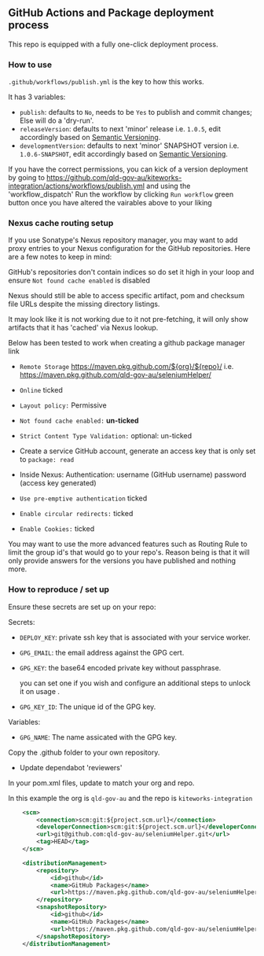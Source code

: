 ## GitHub Actions and Package deployment process

This repo is equipped with a fully one-click deployment process.

### How to use

``.github/workflows/publish.yml`` is the key to how this works.

It has 3 variables: 
 * ``publish``: defaults to ``No``, needs to be ``Yes`` to publish and commit changes; Else will do a 'dry-run'.
 * ``releaseVersion``: defaults to next 'minor' release i.e. ``1.0.5``, edit accordingly based on [Semantic Versioning](https://semver.org/).
 * ``developmentVersion``: defaults to next 'minor' SNAPSHOT version i.e. ``1.0.6-SNAPSHOT``, edit accordingly based on [Semantic Versioning](https://semver.org/).

If you have the correct permissions, you can kick of a version deployment by going to https://github.com/qld-gov-au/kiteworks-integration/actions/workflows/publish.yml
and using the 'workflow_dispatch' Run the workflow by clicking ``Run workflow`` green button once you have altered the vairables above to your liking

### Nexus cache routing setup

If you use Sonatype's Nexus repository manager, you may want to add proxy entries to your Nexus configuration for the GitHub repositories.
Here are a few notes to keep in mind:

GitHub's repositories don't contain indices so do set it high in your loop and ensure ``Not found cache enabled`` is disabled

Nexus should still be able to access specific artifact, pom and checksum file URLs despite the missing directory listings.

It may look like it is not working due to it not pre-fetching, it will only show artifacts that it has 'cached' via Nexus lookup.


Below has been tested to work when creating a github package manager link
* ``Remote Storage`` https://maven.pkg.github.com/${org}/${repo}/ i.e. https://maven.pkg.github.com/qld-gov-au/seleniumHelper/
* ``Online`` ticked
* ``Layout policy:`` Permissive
* ``Not found cache enabled:`` **un-ticked**

* ``Strict Content Type Validation:`` optional: un-ticked

* Create a service GitHub account, generate an access key that is only set to ``package: read``
* Inside Nexus: Authentication: username (GitHub username) password (access key generated)
* ``Use pre-emptive authentication`` ticked
* ``Enable circular redirects:`` ticked
* ``Enable Cookies:`` ticked

You may want to use the more advanced features such as Routing Rule to limit the group id's that would go to your repo's.
Reason being is that it will only provide answers for the versions you have published and nothing more.


### How to reproduce / set up

Ensure these secrets are set up on your repo:

Secrets:
* ``DEPLOY_KEY``: private ssh key that is associated with your service worker.
* ``GPG_EMAIL``: the email address against the GPG cert.
* ``GPG_KEY``: the base64 encoded private key without passphrase.
  
   you can set one if you wish and configure an additional steps to unlock it on usage .
* ``GPG_KEY_ID``: The unique id of the GPG key.

Variables:
* ``GPG_NAME``: The name assicated with the GPG key.

Copy the .github folder to your own repository.
 - Update dependabot 'reviewers'

In your pom.xml files, update to match your org and repo.

In this example the org is ``qld-gov-au`` and the repo is ``kiteworks-integration``
```xml
    <scm>
        <connection>scm:git:${project.scm.url}</connection>
        <developerConnection>scm:git:${project.scm.url}</developerConnection>
        <url>git@github.com:qld-gov-au/seleniumHelper.git</url>
        <tag>HEAD</tag>
    </scm>

    <distributionManagement>
        <repository>
            <id>github</id>
            <name>GitHub Packages</name>
            <url>https://maven.pkg.github.com/qld-gov-au/seleniumHelper</url>
        </repository>
        <snapshotRepository>
            <id>github</id>
            <name>GitHub Packages</name>
            <url>https://maven.pkg.github.com/qld-gov-au/seleniumHelper</url>
        </snapshotRepository>
    </distributionManagement>
```

